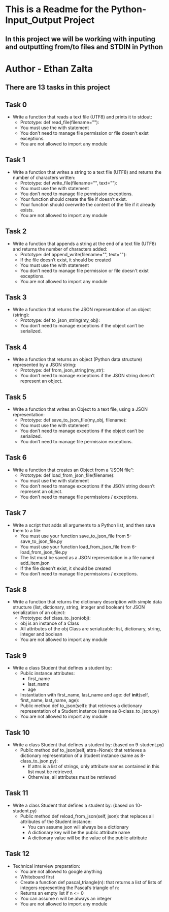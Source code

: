 # This is a Readme for the Python-Input_Output Project
## In this project we will be working with inputing and outputting from/to files and STDIN in Python

# Author - Ethan Zalta

## There are 13 tasks in this project


## **Task 0**
* Write a function that reads a text file (UTF8) and prints it to stdout:
    * Prototype: def read_file(filename=""):
    * You must use the with statement
    * You don’t need to manage file permission or file doesn't exist exceptions.
    * You are not allowed to import any module

## **Task 1**
* Write a function that writes a string to a text file (UTF8) and returns the number of characters written:
    * Prototype: def write_file(filename="", text=""):
    * You must use the with statement
    * You don’t need to manage file permission exceptions.
    * Your function should create the file if doesn’t exist.
    * Your function should overwrite the content of the file if it already exists.
    * You are not allowed to import any module

## **Task 2**
* Write a function that appends a string at the end of a text file (UTF8) and returns the number of characters added:
    * Prototype: def append_write(filename="", text=""):
    * If the file doesn’t exist, it should be created
    * You must use the with statement
    * You don’t need to manage file permission or file doesn't exist exceptions.
    * You are not allowed to import any module

## **Task 3**
* Write a function that returns the JSON representation of an object (string):
    * Prototype: def to_json_string(my_obj):
    * You don’t need to manage exceptions if the object can’t be serialized.

## **Task 4**
* Write a function that returns an object (Python data structure) represented by a JSON string:
    * Prototype: def from_json_string(my_str):
    * You don’t need to manage exceptions if the JSON string doesn’t represent an object.

## **Task 5**
* Write a function that writes an Object to a text file, using a JSON representation:
    * Prototype: def save_to_json_file(my_obj, filename):
    * You must use the with statement
    * You don’t need to manage exceptions if the object can’t be serialized.
    * You don’t need to manage file permission exceptions.

## **Task 6**
* Write a function that creates an Object from a “JSON file”:
    * Prototype: def load_from_json_file(filename):
    * You must use the with statement
    * You don’t need to manage exceptions if the JSON string doesn’t represent an object.
    * You don’t need to manage file permissions / exceptions.

## **Task 7**
* Write a script that adds all arguments to a Python list, and then save them to a file:
    * You must use your function save_to_json_file from 5-save_to_json_file.py
    * You must use your function load_from_json_file from 6-load_from_json_file.py
    * The list must be saved as a JSON representation in a file named add_item.json
    * If the file doesn’t exist, it should be created
    * You don’t need to manage file permissions / exceptions.

## **Task 8**
* Write a function that returns the dictionary description with simple data structure (list, dictionary, string, integer and boolean) for JSON serialization of an object:
    * Prototype: def class_to_json(obj):
    * obj is an instance of a Class
    * All attributes of the obj Class are serializable: list, dictionary, string, integer and boolean
    * You are not allowed to import any module

## **Task 9**
* Write a class Student that defines a student by:
    * Public instance attributes:
        * first_name
        * last_name
        * age
    * Instantiation with first_name, last_name and age: def __init__(self, first_name, last_name, age):
    * Public method def to_json(self): that retrieves a dictionary representation of a Student instance (same as 8-class_to_json.py)
    * You are not allowed to import any module

## **Task 10**
* Write a class Student that defines a student by: (based on 9-student.py)
    * Public method def to_json(self, attrs=None): that retrieves a dictionary representation of a Student instance (same as 8-class_to_json.py):
        * If attrs is a list of strings, only attribute names contained in this list must be retrieved.
        * Otherwise, all attributes must be retrieved

## **Task 11**
* Write a class Student that defines a student by: (based on 10-student.py)
    * Public method def reload_from_json(self, json): that replaces all attributes of the Student instance:
        * You can assume json will always be a dictionary
        * A dictionary key will be the public attribute name
        * A dictionary value will be the value of the public attribute

## **Task 12**
* Technical interview preparation:
    * You are not allowed to google anything
    * Whiteboard first
    * Create a function def pascal_triangle(n): that returns a list of lists of integers representing the Pascal’s triangle of n:
    * Returns an empty list if n <= 0
    * You can assume n will be always an integer
    * You are not allowed to import any module
